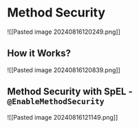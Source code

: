 # Method Security

![[Pasted image 20240816120249.png]]

## How it Works?

![[Pasted image 20240816120839.png]]

## Method Security with SpEL - `@EnableMethodSecurity`

![[Pasted image 20240816121149.png]]

